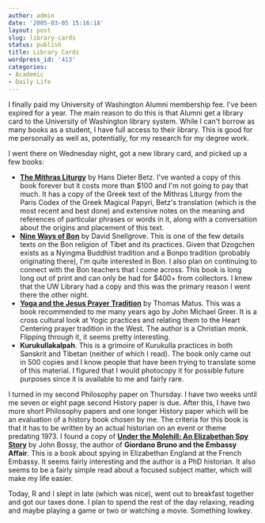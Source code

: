 ```yaml
---
author: admin
date: '2005-03-05 15:16:18'
layout: post
slug: library-cards
status: publish
title: Library Cards
wordpress_id: '413'
categories:
- Academic
- Daily Life
---
```

I finally paid my University of Washington Alumni membership fee. I've been expired for a year. The main reason to do this is that Alumni get a library card to the University of Washington library system. While I can't borrow as many books as a student, I have full access to their library. This is good for me personally as well as, potentially, for my research for my degree work.

I went there on Wednesday night, got a new library card, and picked up a few books:
<ul>
	<li><strong><a href="http://www.amazon.com/exec/obidos/tg/detail/-/3161481283/">The Mithras Liturgy</a></strong> by Hans Dieter Betz. I've wanted a copy of this book forever but it costs more than $100 and I'm not going to pay that much. It has a copy of the Greek text of the Mithras Liturgy from the Paris Codex of the Greek Magical Papyri, Betz's translation (which is the most recent and best done) and extensive notes on the meaning and references of particular phrases or words in it, along with a conversation about the origins and placement of this text.</li>
	<li><strong><a href="http://www.amazon.com/exec/obidos/ASIN/0877737398/">Nine Ways of Bon</a></strong> by David Snellgrove. This is one of the few details texts on the Bon religion of Tibet and its practices. Given that Dzogchen exists as a Nyingma Buddhist tradition and a Bonpo tradition (probably originating there), I'm quite interested in Bon. I also plan on continuing to connect with the Bon teachers that I come across. This book is long long out of print and can only be had for $400+ from collectors. I knew that the UW Library had a copy and this was the primary reason I went there the other night.</li>
	<li><strong><a href="http://www.amazon.com/exec/obidos/ASIN/0809126389/">Yoga and the Jesus Prayer Tradition</a></strong> by Thomas Matus. This was a book recommended to me many years ago by John Michael Greer. It is a cross cultural look at Yogic practices and relating them to the Heart Centering prayer tradition in the West. The author is a Christian monk. Flipping through it, it seems pretty interesting.</li>
	<li><strong>Kurukullakalpah</strong>. This is a grimoire of Kurukulla practices in both Sanskrit and Tibetan (neither of which I read). The book only came out in 500 copies and I know people that have been trying to translate some of this material. I figured that I would photocopy it for possible future purposes since it is available to me and fairly rare.</li>
</ul>
I turned in my second Philosophy paper on Thursday. I have two weeks until me seven or eight page second History paper is due. After this, I have two more short Philosophy papers and one longer History paper which will be an evaluation of a history book chosen by me. The criteria for this book is that it has to be written by an actual historian on an event or theme predating 1973. I found a copy of <strong><a href="http://www.amazon.com/exec/obidos/tg/detail/-/0300094507/">Under the Molehill: An Elizabethan Spy Story</a></strong> by John Bossy, the author of <strong>Giordano Bruno and the Embassy Affair</strong>. This is a book about spying in Elizabethan England at the French Embassy. It seems fairly interesting and the author is a PhD historian. It also seems to be a fairly simple read about a
focused subject matter, which will make my life easier.

Today, R and I slept in late (which was nice), went out to breakfast together and got our taxes done. I plan to spend the rest of the day relaxing, reading and maybe playing a game or two or watching a movie. Something lowkey.
